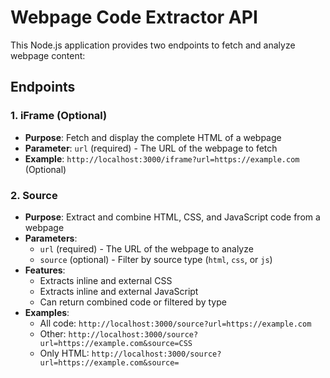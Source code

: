 # Webpage Code Extractor API

This Node.js application provides two endpoints to fetch and analyze webpage content:

## Endpoints

### 1. iFrame (Optional)
- **Purpose**: Fetch and display the complete HTML of a webpage
- **Parameter**: `url` (required) - The URL of the webpage to fetch
- **Example**: `http://localhost:3000/iframe?url=https://example.com` (Optional)

### 2. Source
- **Purpose**: Extract and combine HTML, CSS, and JavaScript code from a webpage
- **Parameters**:
  - `url` (required) - The URL of the webpage to analyze
  - `source` (optional) - Filter by source type (`html`, `css`, or `js`)
- **Features**:
  - Extracts inline and external CSS
  - Extracts inline and external JavaScript
  - Can return combined code or filtered by type
- **Examples**:
  - All code: `http://localhost:3000/source?url=https://example.com`
  - Other: `http://localhost:3000/source?url=https://example.com&source=CSS`
  - Only HTML: `http://localhost:3000/source?url=https://example.com&source=`
